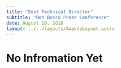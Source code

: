 ```yaml
---
title: "Best Technical Director"
subtitle: "Don Bosco Press Conference"
date: August 18, 2018
layout: ../../layouts/AwardsLayout.astro
---
```


# No Infromation Yet
